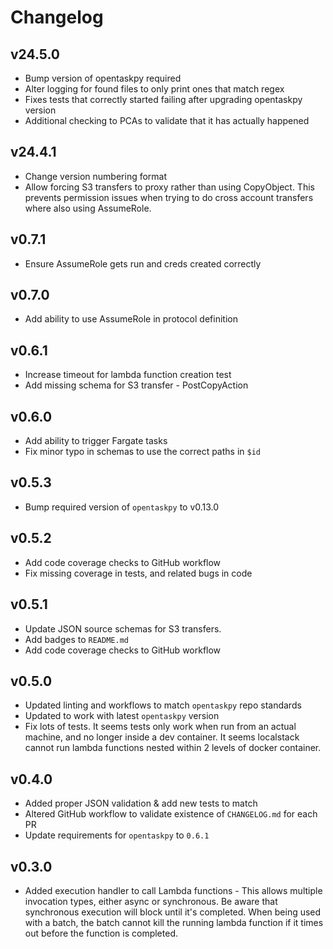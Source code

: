 # Changelog

## v24.5.0

- Bump version of opentaskpy required
- Alter logging for found files to only print ones that match regex
- Fixes tests that correctly started failing after upgrading opentaskpy version
- Additional checking to PCAs to validate that it has actually happened

## v24.4.1

- Change version numbering format
- Allow forcing S3 transfers to proxy rather than using CopyObject. This prevents permission issues when trying to do cross account transfers where also using AssumeRole.

## v0.7.1

- Ensure AssumeRole gets run and creds created correctly

## v0.7.0

- Add ability to use AssumeRole in protocol definition

## v0.6.1

- Increase timeout for lambda function creation test
- Add missing schema for S3 transfer - PostCopyAction

## v0.6.0

- Add ability to trigger Fargate tasks
- Fix minor typo in schemas to use the correct paths in `$id`

## v0.5.3

- Bump required version of `opentaskpy` to v0.13.0

## v0.5.2

- Add code coverage checks to GitHub workflow
- Fix missing coverage in tests, and related bugs in code

## v0.5.1

- Update JSON source schemas for S3 transfers.
- Add badges to `README.md`
- Add code coverage checks to GitHub workflow

## v0.5.0

- Updated linting and workflows to match `opentaskpy` repo standards
- Updated to work with latest `opentaskpy` version
- Fix lots of tests. It seems tests only work when run from an actual machine, and no longer inside a dev container. It seems localstack cannot run lambda functions nested within 2 levels of docker container.

## v0.4.0

- Added proper JSON validation & add new tests to match
- Altered GitHub workflow to validate existence of `CHANGELOG.md` for each PR
- Update requirements for `opentaskpy` to `0.6.1`

## v0.3.0

- Added execution handler to call Lambda functions - This allows multiple invocation types, either async or synchronous. Be aware that synchronous execution will block until it's completed. When being used with a batch, the batch cannot kill the running lambda function if it times out before the function is completed.
